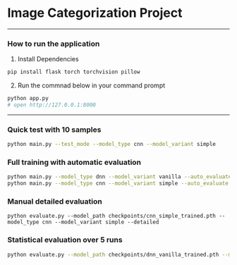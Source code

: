 # Image Categorization Project
---

### How to run the application

1. Install Dependencies

```Bash
pip install flask torch torchvision pillow
```

2. Run the commnad below in your command prompt

```Bash
python app.py
# open http://127.0.0.1:8000
```
---

### Quick test with 10 samples

```bash
python main.py --test_mode --model_type cnn --model_variant simple
```

### Full training with automatic evaluation
```bash
python main.py --model_type dnn --model_variant vanilla --auto_evaluate
python main.py --model_type cnn --model_variant simple --auto_evaluate
```

### Manual detailed evaluation
```
python evaluate.py --model_path checkpoints/cnn_simple_trained.pth --model_type cnn --model_variant simple --detailed
```

### Statistical evaluation over 5 runs
```bash
python evaluate.py --model_path checkpoints/dnn_vanilla_trained.pth --model_type dnn --model_variant vanilla --num_runs 5
```